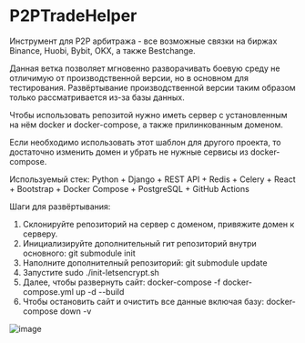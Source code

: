# P2PTradeHelper

Инструмент для P2P арбитража - все возможные связки на биржах Binance, Huobi, Bybit, OKX, а также Bestchange.

Данная ветка позволяет мгновенно разворачивать боевую среду не отличимую от производственной версии, но в основном для тестирования. 
Развёртывание производственной версии таким образом только рассматривается из-за базы данных.

Чтобы использовать репозитой нужно иметь сервер с установленным на нём docker и docker-compose, а также прилинкованным доменом.

Если необходимо использовать этот шаблон для другого проекта, то достаточно изменить домен и убрать не нужные сервисы из docker-compose.

Используемый стек:
Python + Django + REST API + Redis + Celery + React + Bootstrap + Docker Compose + PostgreSQL + GitHub Actions

Шаги для развёртывания:

1. Склонируйте репозиторий на сервер с доменом, привяжите домен к серверу.
2. Инициализируйте дополнительный гит репозиторий внутри основного: git submodule init
3. Наполните дополнителный репозиторий: git submodule update
2. Запустите sudo ./init-letsencrypt.sh
3. Далее, чтобы развернуть сайт: docker-compose -f docker-compose.yml up -d --build
4. Чтобы остановить сайт и очистить все данные включая базу: docker-compose down -v

![image](https://github.com/Hibios/p2ptradehelper_public/assets/42024589/a0f6d910-7ab0-4553-b3a7-bbc6e98df6fb)
